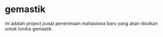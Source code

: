 # gemastik
ini adalah project pusat penerimaan mahasiswa baru yang akan diiutkan untuk lomba gemastik
